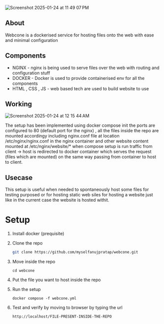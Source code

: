 
![Screenshot 2025-01-24 at 11 49 07 PM](https://github.com/user-attachments/assets/ef2256ac-fa8b-4793-8a70-13a6ac429ca5)

## About 
Webcone is a dockerised service for hosting files onto the web with ease and minimal configuration 


## Components 
* NGINX - nginx is being used to serve files over the web with routing and configuration stuff 
* DOCKER - Docker is used to provide containerised env for all the components 
* HTML , CSS , JS  - web based tech are used to build website to use 


## Working 
![Screenshot 2025-01-24 at 12 15 44 AM](https://github.com/user-attachments/assets/77d943cc-93b4-4456-8608-f860a0d3d669)

The setup has been implemented using docker compose init the ports are configured to 80 (default port for the nginx) , all the files inside the repo are mounted accordingy including nginx.conf file at location /etc/nginx/nginx.conf in the nginx container and other website content mounted at /etc/nginx/website/* when compose setup is run traffic from client -> host is redirected to docker container which serves the request (files which are mounted) on the same way passing from container to host to client.    


## Usecase 
This setup is useful when needed to spontaneously host some files for testing purposed or for hosting static web siles for hosting a website just like in the current case the website is hosted withit.


# Setup 
1. Install docker (prequisite)

2. Clone the repo
     ```bash
     git clone https://github.com/myselfanujpratap/webcone.git 
     ```

3. Move inside the repo
   ```
   cd webcone
   ```

5. Put the file you want to host inside the repo 

4. Run the setup
   ```
   docker compose -f webcone.yml
   ```

5. Test and verify by moving to browser by typing the url
   ```
   http://localhost/FILE-PRESENT-INSIDE-THE-REPO
   ```
